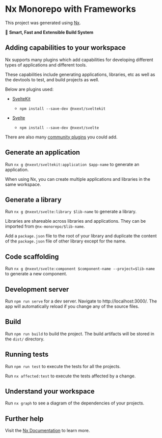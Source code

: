 

# Nx Monorepo with Frameworks

This project was generated using [Nx](https://nx.dev).

🔎 **Smart, Fast and Extensible Build System**

## Adding capabilities to your workspace

Nx supports many plugins which add capabilities for developing different types of applications and different tools.

These capabilities include generating applications, libraries, etc as well as the devtools to test, and build projects as well.

Below are plugins used:

- [SvelteKit](https://kit.svelte.dev)
  - `npm install --save-dev @nxext/sveltekit`

- [Svelte](https://svelte.dev)
  - `npm install --save-dev @nxext/svelte`

There are also many [community plugins](https://nx.dev/community) you could add.

## Generate an application

Run `nx g @nxext/sveltekit:application $app-name` to generate an application.


When using Nx, you can create multiple applications and libraries in the same workspace.

## Generate a library

Run `nx g @nxext/svelte:library $lib-name` to generate a library.

Libraries are shareable across libraries and applications. They can be imported from `@nx-monorepo/$lib-name`.

Add a `package.json` file to the root of your library and duplicate the content of the `package.json` file of other library except for the name.

## Code scaffolding

Run `nx g @nxext/svelte:component $component-name --project=$lib-name` to generate a new component.

## Development server

Run `npm run serve` for a dev server. Navigate to http://localhost:3000/. The app will automatically reload if you change any of the source files.

## Build

Run `npm run build` to build the project. The build artifacts will be stored in the `dist/` directory. 

## Running tests

Run `npm run test` to execute the tests for all the projects.

Run `nx affected:test` to execute the tests affected by a change.

## Understand your workspace

Run `nx graph` to see a diagram of the dependencies of your projects.

## Further help

Visit the [Nx Documentation](https://nx.dev) to learn more.
